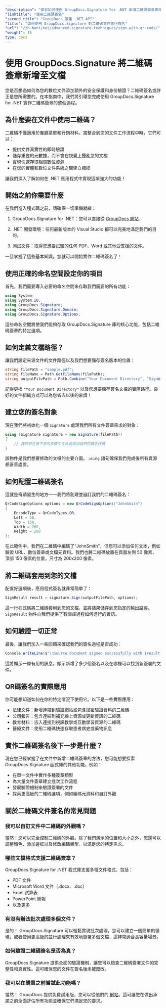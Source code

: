 ```yaml
---
"description": "學習如何使用 GroupDocs.Signature for .NET 新增二維碼簽章來增強文件安全性。完整的程式碼範例，簡單易懂。"
"linktitle": "使用二維碼簽名"
"second_title": "GroupDocs.簽署 .NET API"
"title": "如何使用 GroupDocs.Signature 對二維碼文件進行簽名"
"url": "/zh-hant/net/advanced-signature-techniques/sign-with-qr-code/"
"weight": 15
type: docs
---
```

# 使用 GroupDocs.Signature 將二維碼簽章新增至文檔

您是否想過如何為您的數位文件添加額外的安全保護和身份驗證？二維碼簽名或許正是您所需要的。在本指南中，我們將引導您完成使用 GroupDocs.Signature for .NET 實作二維碼簽章的整個過程。

## 為什麼要在文件中使用二維碼？

二維碼不僅適用於餐廳菜單和行銷材料。當整合到您的文件工作流程中時，它們可以：

- 提供文件真實性的即時驗證
- 儲存重要的元數據，而不會在視覺上擾亂您的文檔
- 實現快速存取相關數位資源
- 在您的實體和數位文件系統之間建立橋樑

讓我們深入了解如何在 .NET 應用程式中實現這項強大的功能！

## 開始之前你需要什麼

在我們進入程式碼之前，請確保一切準備就緒：

1. GroupDocs.Signature for .NET：您可以直接從 [GroupDocs 網站](https://releases。groupdocs.com/signature/net/).

2. .NET 開發環境：任何最新版本的 Visual Studio 都可以完美地滿足我們的目的。

3. 測試文件：取得您想要試驗的任何 PDF、Word 或其他受支援的文件。

一旦掌握了這些基本知識，您就可以開始實作二維碼簽名了！

## 使用正確的命名空間設定你的項目

首先，我們需要導入必要的命名空間來存取我們需要的所有功能：

```csharp
using System;
using System.IO;
using GroupDocs.Signature;
using GroupDocs.Signature.Domain;
using GroupDocs.Signature.Options;
```

這些命名空間將使我們能夠存取 GroupDocs.Signature 庫的核心功能，包括二維碼簽章的特定選項。

## 如何定義文檔路徑？

讓我們設定來源文件的文件路徑以及我們想要儲存簽名版本的位置：

```csharp
string filePath = "sample.pdf";
string fileName = Path.GetFileName(filePath);
string outputFilePath = Path.Combine("Your Document Directory", "SignWithQRCode", fileName);
```

記得更換 `"Your Document Directory"` 以及您想要儲存簽名文檔的實際路徑。良好的文件組織方式可以為您省去以後的麻煩！

## 建立您的簽名對象

現在我們將初始化一個 `Signature` 處理我們所有文件簽章需求的對象：

```csharp
using (Signature signature = new Signature(filePath))
{
    // 我們將在接下來的步驟中在此處添加我們的簽名代碼
}
```

該物件是我們想要修改的文檔的主要介面。 `using` 語句確保我們完成後所有資源都妥善處置。

## 如何配置二維碼簽名

這就是奇蹟發生的地方——我們將創建並自訂我們的二維碼簽名：

```csharp
QrCodeSignOptions options = new QrCodeSignOptions("JohnSmith")
{
    EncodeType = QrCodeTypes.QR,
    Left = 50,
    Top = 150,
    Width = 200,
    Height = 200
};
```

在此範例中，我們在二維碼中編碼了“JohnSmith”，但您可以添加任何文本，例如驗證 URL、數位簽章或文檔元資料。我們也將二維碼放置在頁面左側 50 像素、頂部 150 像素的位置，尺寸為 200x200 像素。

## 將二維碼套用到您的文檔

配置好選項後，應用程式簽名就非常簡單了：

```csharp
SignResult result = signature.Sign(outputFilePath, options);
```

這一行程式碼將二維碼套用到您的文檔，並將結果儲存到您指定的輸出路徑。 `SignResult` 物件向我們提供了有關該過程如何進行的資訊。

## 如何驗證一切正常

最後，讓我們加入一些回饋來確認我們的簽名過程是否成功：

```csharp
Console.WriteLine($"\nSource document signed successfully with {result.Succeeded.Count} signature(s).\nFile saved at {outputFilePath}.");
```

這將顯示一條有用的訊息，顯示新增了多少個簽名以及在哪裡可以找到新簽署的文件。

## QR碼簽名的實際應用

你可能想知道如何在你的特定情況下使用它。以下是一些實際應用：

- 法律文件：新增連結到驗證網站或包含加密驗證資料的二維碼
- 公司報告：包含連結到補充線上資源或更新資訊的二維碼
- 教育材料：嵌入連接到視訊教學或互動學習資源的二維碼
- 醫療文件：使用二維碼快速存取患者病史或藥物訊息

## 實作二維碼簽名後下一步是什麼？

現在您已經掌握了在文件中新增二維碼簽章的方法，您可能想要探索 GroupDocs.Signature 函式庫的其他功能，例如：

- 在單一文件中實作多種簽章類型
- 為大量文件簽章建立批次工作流程
- 發展驗證機制來驗證簽署的文件
- 探索更高級的二維碼選項，例如編碼元資料和自訂外觀

## 關於二維碼文件簽名的常見問題

### 我可以自訂文件中二維碼的外觀嗎？

當然！您可以完全控制二維碼的外觀。除了我們演示的位置和大小之外，您還可以調整顏色、添加邊框以及修改編碼類型，以滿足您的特定需求。

### 哪些文檔格式支援二維碼簽章？

GroupDocs.Signature for .NET 程式庫支援多種文件格式，包括：
- PDF 文件
- Microsoft Word 文件（.docx、.doc）
- Excel 試算表
- PowerPoint 簡報
- 以及更多

### 有沒有辦法批次處理多個文件？

是的！ GroupDocs.Signature 可以輕鬆實現批次處理。您可以建立一個簡單的循環，或者使用更高級的並行處理來有效地簽署多個文檔，這非常適合高容量場景。

### 如何驗證二維碼簽名是否為真？

GroupDocs.Signature 提供全面的驗證機制，讓您可以檢查二維碼簽署文件的完整性和真實性。這可確保您的文件在簽名後未被竄改。

### 我可以在購買之前嘗試此功能嗎？

當然！ GroupDocs 提供免費試用版，您可以從他們的 [網站](https://releases.groupdocs.com/)。這可讓您在做出承諾之前全面評估所有功能並確保它們滿足您的要求。